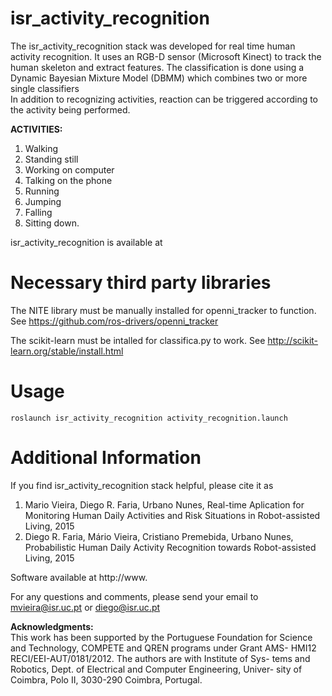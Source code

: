# isr_activity_recognition

The isr_activity_recognition stack was developed for real time human activity recognition. It uses an 
RGB-D sensor (Microsoft Kinect) to track the human skeleton and extract features. The classification is
done using a Dynamic Bayesian Mixture Model (DBMM) which combines two or more single classifiers  
In addition to recognizing activities, reaction can be triggered according to the activity being performed. 

**ACTIVITIES:** 
1. Walking
2. Standing still
3. Working on computer
4. Talking on the phone
5. Running
6. Jumping
7. Falling
8. Sitting down.

isr_activity_recognition is available at

Necessary third party libraries
===============================
The NITE library must be manually installed for openni_tracker to function. See https://github.com/ros-drivers/openni_tracker

The scikit-learn must be intalled for classifica.py to work. See http://scikit-learn.org/stable/install.html

Usage
=====
```
roslaunch isr_activity_recognition activity_recognition.launch
```


Additional Information
======================

If you find isr_activity_recognition stack helpful, please cite it as

1. Mario Vieira, Diego R. Faria, Urbano Nunes, Real-time Aplication for Monitoring Human Daily Activities and Risk Situations in Robot-assisted Living, 2015
2. Diego R. Faria, Mário Vieira, Cristiano Premebida, Urbano Nunes, Probabilistic Human Daily Activity Recognition towards Robot-assisted Living, 2015


Software available at http://www.

For any questions and comments, please send your email to
mvieira@isr.uc.pt or diego@isr.uc.pt

**Acknowledgments:**                                                                                                        
This work has been supported by the Portuguese Foundation for Science
and  Technology,  COMPETE  and  QREN  programs  under  Grant  AMS-
HMI12  RECI/EEI-AUT/0181/2012.  The  authors  are  with  Institute  of  Sys-
tems and Robotics, Dept. of Electrical and Computer Engineering, Univer-
sity of Coimbra, Polo II, 3030-290 Coimbra, Portugal. 

